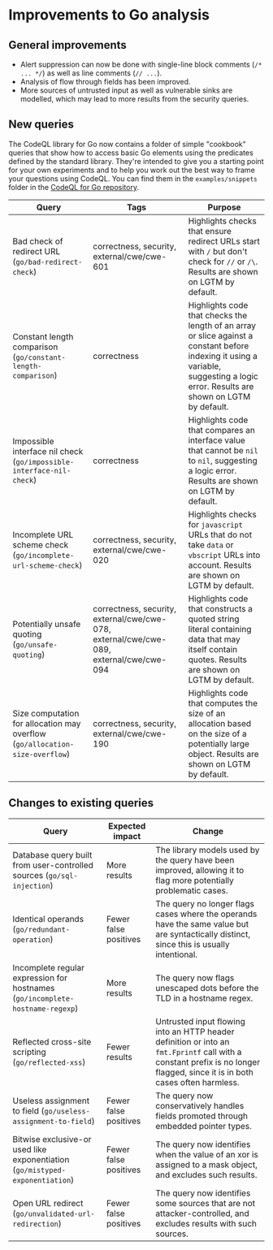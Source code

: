 # Improvements to Go analysis

## General improvements

* Alert suppression can now be done with single-line block comments (`/* ... */`) as well as line comments (`// ...`).
* Analysis of flow through fields has been improved.
* More sources of untrusted input as well as vulnerable sinks are modelled, which may lead to more results from the security queries.

## New queries

The CodeQL library for Go now contains a folder of simple "cookbook" queries that show how to access basic Go elements using the predicates defined by the standard library. They're intended to give you a starting point for your own experiments and to help you work out the best way to frame your questions using CodeQL. You can find them in the `examples/snippets` folder in the [CodeQL for Go repository](https://github.com/github/codeql-go/tree/master/ql/examples/snippets).

| **Query**                                                                 | **Tags**                                                                   | **Purpose**                                                                                                                                            |
|---------------------------------------------------------------------------|----------------------------------------------------------------------------|--------------------------------------------------------------------------------------------------------------------------------------------------------|
| Bad check of redirect URL (`go/bad-redirect-check`) | correctness, security, external/cwe/cwe-601 | Highlights checks that ensure redirect URLs start with `/` but don't check for `//` or `/\`. Results are shown on LGTM by default. |
| Constant length comparison (`go/constant-length-comparison`)     | correctness | Highlights code that checks the length of an array or slice against a constant before indexing it using a variable, suggesting a logic error. Results are shown on LGTM by default. |
| Impossible interface nil check (`go/impossible-interface-nil-check`) | correctness | Highlights code that compares an interface value that cannot be `nil` to `nil`, suggesting a logic error. Results are shown on LGTM by default. |
| Incomplete URL scheme check (`go/incomplete-url-scheme-check`) | correctness, security, external/cwe/cwe-020 | Highlights checks for `javascript` URLs that do not take `data` or `vbscript` URLs into account. Results are shown on LGTM by default. |
| Potentially unsafe quoting (`go/unsafe-quoting`) | correctness, security, external/cwe/cwe-078, external/cwe/cwe-089, external/cwe/cwe-094 | Highlights code that constructs a quoted string literal containing data that may itself contain quotes. Results are shown on LGTM by default. |
| Size computation for allocation may overflow (`go/allocation-size-overflow`) | correctness, security, external/cwe/cwe-190 | Highlights code that computes the size of an allocation based on the size of a potentially large object. Results are shown on LGTM by default. |

## Changes to existing queries

| **Query**                                                                     | **Expected impact**   | **Change**                                                                                                                                                                  |
|-------------------------------------------------------------------------------|-----------------------|-----------------------------------------------------------------------------------------------------------------------------------------------------------------------------|
| Database query built from user-controlled sources (`go/sql-injection`)        | More results          | The library models used by the query have been improved, allowing it to flag more potentially problematic cases.                                                            |
| Identical operands (`go/redundant-operation`)                                 | Fewer false positives | The query no longer flags cases where the operands have the same value but are syntactically distinct, since this is usually intentional.                                   |
| Incomplete regular expression for hostnames (`go/incomplete-hostname-regexp`) | More results          | The query now flags unescaped dots before the TLD in a hostname regex.                                                                                                      |
| Reflected cross-site scripting (`go/reflected-xss`)                           | Fewer results         | Untrusted input flowing into an HTTP header definition or into an `fmt.Fprintf` call with a constant prefix is no longer flagged, since it is in both cases often harmless. |
| Useless assignment to field (`go/useless-assignment-to-field`)                | Fewer false positives | The query now conservatively handles fields promoted through embedded pointer types.                                                                                        |
| Bitwise exclusive-or used like exponentiation (`go/mistyped-exponentiation`)  | Fewer false positives | The query now identifies when the value of an xor is assigned to a mask object, and excludes such results.                                                                  |
| Open URL redirect (`go/unvalidated-url-redirection`)                          | Fewer false positives | The query now identifies some sources that are not attacker-controlled, and excludes results with such sources.                                                             |
